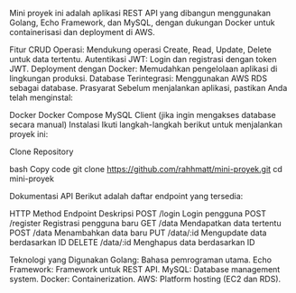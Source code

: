 Mini proyek ini adalah aplikasi REST API yang dibangun menggunakan Golang, Echo Framework, dan MySQL, dengan dukungan Docker untuk containerisasi dan deployment di AWS.

Fitur
CRUD Operasi: Mendukung operasi Create, Read, Update, Delete untuk data tertentu.
Autentikasi JWT: Login dan registrasi dengan token JWT.
Deployment dengan Docker: Memudahkan pengelolaan aplikasi di lingkungan produksi.
Database Terintegrasi: Menggunakan AWS RDS sebagai database.
Prasyarat
Sebelum menjalankan aplikasi, pastikan Anda telah menginstal:

Docker
Docker Compose
MySQL Client (jika ingin mengakses database secara manual)
Instalasi
Ikuti langkah-langkah berikut untuk menjalankan proyek ini:

Clone Repository

bash
Copy code
git clone https://github.com/rahhmatt/mini-proyek.git
cd mini-proyek

Dokumentasi API
Berikut adalah daftar endpoint yang tersedia:

HTTP Method	Endpoint	Deskripsi
POST	/login	Login pengguna
POST	/register	Registrasi pengguna baru
GET	/data	Mendapatkan data tertentu
POST	/data	Menambahkan data baru
PUT	/data/:id	Mengupdate data berdasarkan ID
DELETE	/data/:id	Menghapus data berdasarkan ID


Teknologi yang Digunakan
Golang: Bahasa pemrograman utama.
Echo Framework: Framework untuk REST API.
MySQL: Database management system.
Docker: Containerization.
AWS: Platform hosting (EC2 dan RDS).
